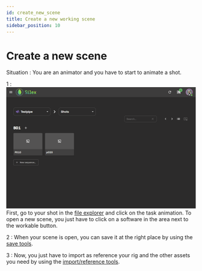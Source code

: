 ```yaml
---
id: create_new_scene
title: Create a new working scene
sidebar_position: 10
---
```


# Create a new scene

Situation : You are an animator and you have to start to animate a shot.

1 :
![](../../../../static/img/user_guide/workflow/tutorial/workflow_create_new_scene01.gif)
First, go to your shot in the [file explorer](../../interface/file-explorer.md) and click on the task animation. To open a new scene, you just have to click on a software in the area next to the workable button.

2 : When your scene is open, you can save it at the right place by using the [save tools](../actions/save.md).

3 : Now, you just have to import as reference your rig and the other assets you need by using the [import/reference tools](../actions/import.md).
